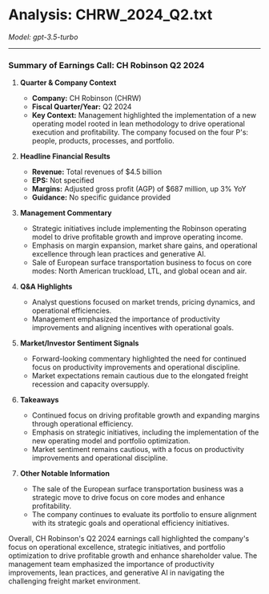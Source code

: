 # Analysis: CHRW_2024_Q2.txt

*Model: gpt-3.5-turbo*

---

### Summary of Earnings Call: CH Robinson Q2 2024

1. **Quarter & Company Context**
   - **Company:** CH Robinson (CHRW)
   - **Fiscal Quarter/Year:** Q2 2024
   - **Key Context:** Management highlighted the implementation of a new operating model rooted in lean methodology to drive operational execution and profitability. The company focused on the four P's: people, products, processes, and portfolio.

2. **Headline Financial Results**
   - **Revenue:** Total revenues of $4.5 billion
   - **EPS:** Not specified
   - **Margins:** Adjusted gross profit (AGP) of $687 million, up 3% YoY
   - **Guidance:** No specific guidance provided

3. **Management Commentary**
   - Strategic initiatives include implementing the Robinson operating model to drive profitable growth and improve operating income.
   - Emphasis on margin expansion, market share gains, and operational excellence through lean practices and generative AI.
   - Sale of European surface transportation business to focus on core modes: North American truckload, LTL, and global ocean and air.

4. **Q&A Highlights**
   - Analyst questions focused on market trends, pricing dynamics, and operational efficiencies.
   - Management emphasized the importance of productivity improvements and aligning incentives with operational goals.

5. **Market/Investor Sentiment Signals**
   - Forward-looking commentary highlighted the need for continued focus on productivity improvements and operational discipline.
   - Market expectations remain cautious due to the elongated freight recession and capacity oversupply.

6. **Takeaways**
   - Continued focus on driving profitable growth and expanding margins through operational efficiency.
   - Emphasis on strategic initiatives, including the implementation of the new operating model and portfolio optimization.
   - Market sentiment remains cautious, with a focus on productivity improvements and operational discipline.

7. **Other Notable Information**
   - The sale of the European surface transportation business was a strategic move to drive focus on core modes and enhance profitability.
   - The company continues to evaluate its portfolio to ensure alignment with its strategic goals and operational efficiency initiatives.

Overall, CH Robinson's Q2 2024 earnings call highlighted the company's focus on operational excellence, strategic initiatives, and portfolio optimization to drive profitable growth and enhance shareholder value. The management team emphasized the importance of productivity improvements, lean practices, and generative AI in navigating the challenging freight market environment.
